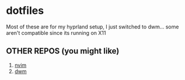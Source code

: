 # dotfiles

Most of these are for my hyprland setup, I just switched to dwm... some aren't compatible since its running on X11

## OTHER REPOS (you might like)
1. [nvim](https://github.com/blaiseonitch/nvim)
2. [dwm](https://github.com/blaiseonitch/dwm)


